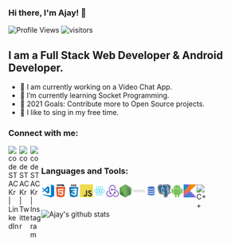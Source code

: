 ### Hi there, I'm Ajay! 👋
![Profile Views](https://komarev.com/ghpvc/?username=your-The-Vector-007)
![visitors](https://visitor-badge.laobi.icu/badge?page_id=The-Vector-007.The-Vector-007)

## I am a Full Stack Web Developer & Android Developer.

- 🔭 I am currently working on a Video Chat App.
- 🌱 I’m currently learning Socket Programming.
- 🥅 2021 Goals: Contribute more to Open Source projects.
- 🎵 I like to sing in my free time. 

### Connect with me:

[<img align="left" alt="codeSTACKr | LinkedIn" width="22px" src="https://image.flaticon.com/icons/png/512/1400/1400486.png" />][linkedin]
[<img align="left" alt="codeSTACKr | Twitter" width="22px" src="https://image.flaticon.com/icons/png/512/1177/1177491.png" />][twitter]
[<img align="left" alt="codeSTACKr | Instagram" width="22px" src="https://image.flaticon.com/icons/png/512/1177/1177585.png" />][instagram]

<br />

### Languages and Tools:

<img align="left" alt="Visual Studio Code" width="26px" src="https://raw.githubusercontent.com/github/explore/80688e429a7d4ef2fca1e82350fe8e3517d3494d/topics/visual-studio-code/visual-studio-code.png" />
<img align="left" alt="HTML5" width="26px" src="https://raw.githubusercontent.com/github/explore/80688e429a7d4ef2fca1e82350fe8e3517d3494d/topics/html/html.png" />
<img align="left" alt="CSS3" width="26px" src="https://raw.githubusercontent.com/github/explore/80688e429a7d4ef2fca1e82350fe8e3517d3494d/topics/css/css.png" />
<img align="left" alt="JavaScript" width="26px" src="https://raw.githubusercontent.com/github/explore/80688e429a7d4ef2fca1e82350fe8e3517d3494d/topics/javascript/javascript.png" />
<img align="left" alt="React" width="26px" src="https://raw.githubusercontent.com/github/explore/80688e429a7d4ef2fca1e82350fe8e3517d3494d/topics/react/react.png" />
<img align="left" alt="Redux" width="26px" src="https://raw.githubusercontent.com/github/explore/80688e429a7d4ef2fca1e82350fe8e3517d3494d/topics/redux/redux.png" />
<img align="left" alt="Node.js" width="26px" src="https://raw.githubusercontent.com/github/explore/80688e429a7d4ef2fca1e82350fe8e3517d3494d/topics/nodejs/nodejs.png" />
<img align="left" alt="Express.js" width="26px" src="https://raw.githubusercontent.com/github/explore/80688e429a7d4ef2fca1e82350fe8e3517d3494d/topics/express/express.png" />
<img align="left" alt="SQL" width="26px" src="https://raw.githubusercontent.com/github/explore/80688e429a7d4ef2fca1e82350fe8e3517d3494d/topics/sql/sql.png" />
<img align="left" alt="PostgreSQL" width="26px" src="https://raw.githubusercontent.com/github/explore/80688e429a7d4ef2fca1e82350fe8e3517d3494d/topics/postgresql/postgresql.png" />
<img align="left" alt="Android" width="26px" src="https://raw.githubusercontent.com/github/explore/80688e429a7d4ef2fca1e82350fe8e3517d3494d/topics/android/android.png" />
<img align="left" alt="Kotlin" width="26px" src="https://raw.githubusercontent.com/github/explore/80688e429a7d4ef2fca1e82350fe8e3517d3494d/topics/kotlin/kotlin.png" />
<img align="left" alt="C++" width="26px" src="https://cdn.worldvectorlogo.com/logos/c.svg" />

<br />
<br />

<img align="center" src="https://github-readme-stats-vercel-topaz.vercel.app/api?username=The-Vector-007&show_icons=true&include_all_commits=true&theme=material-palenight" alt="Ajay's github stats" />


[linkedin]: https://www.linkedin.com/in/ajay-singh-007
[twitter]: https://twitter.com/Aj_Singh007
[instagram]: https://www.instagram.com/aj_singh7777
